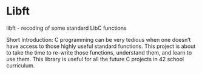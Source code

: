 # Libft

libft - recoding of some standard LibC functions

Short Introduction:
C programming can be very tedious when one doesn’t have access to those highly useful standard functions. This project is about to take the time to re-write those functions, understand them, and learn to use them. This library is useful for all the future C projects in 42 school curriculum.
